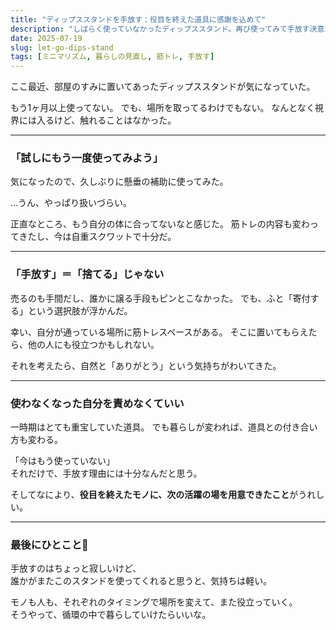 ```yaml
---
title: "ディップススタンドを手放す：役目を終えた道具に感謝を込めて"
description: "しばらく使っていなかったディップススタンド。再び使ってみて手放す決意ができた話と、その背景にある気づきについて。"
date: 2025-07-19
slug: let-go-dips-stand
tags: [ミニマリズム, 暮らしの見直し, 筋トレ, 手放す]
---
```


ここ最近、部屋のすみに置いてあったディップススタンドが気になっていた。

もう1ヶ月以上使ってない。
でも、場所を取ってるわけでもない。
なんとなく視界には入るけど、触れることはなかった。

---

### 「試しにもう一度使ってみよう」

気になったので、久しぶりに懸垂の補助に使ってみた。

…うん、やっぱり扱いづらい。

正直なところ、もう自分の体に合ってないなと感じた。
筋トレの内容も変わってきたし、今は自重スクワットで十分だ。

---

### 「手放す」＝「捨てる」じゃない

売るのも手間だし、誰かに譲る手段もピンとこなかった。
でも、ふと「寄付する」という選択肢が浮かんだ。

幸い、自分が通っている場所に筋トレスペースがある。
そこに置いてもらえたら、他の人にも役立つかもしれない。

それを考えたら、自然と「ありがとう」という気持ちがわいてきた。

---

### 使わなくなった自分を責めなくていい

一時期はとても重宝していた道具。
でも暮らしが変われば、道具との付き合い方も変わる。

「今はもう使っていない」  
それだけで、手放す理由には十分なんだと思う。

そしてなにより、**役目を終えたモノに、次の活躍の場を用意できたこと**がうれしい。

---

### 最後にひとこと🌿

手放すのはちょっと寂しいけど、  
誰かがまたこのスタンドを使ってくれると思うと、気持ちは軽い。

モノも人も、それぞれのタイミングで場所を変えて、また役立っていく。  
そうやって、循環の中で暮らしていけたらいいな。

